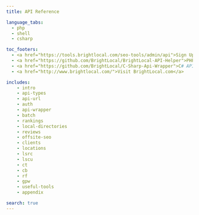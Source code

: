 ```yaml
---
title: API Reference

language_tabs:
  - php
  - shell
  - csharp

toc_footers:
  - <a href="https://tools.brightlocal.com/seo-tools/admin/api">Sign Up for a Developer Key</a>
  - <a href="https://github.com/BrightLocal/BrightLocal-API-Helper">PHP API Wrapper</a>
  - <a href="https://github.com/BrightLocal/C-Sharp-Api-Wrapper">C# API Wrapper</a>
  - <a href="http://www.brightlocal.com/">Visit BrightLocal.com</a>

includes:
    - intro
    - api-types
    - api-url
    - auth
    - api-wrapper
    - batch
    - rankings
    - local-directories
    - reviews
    - offsite-seo
    - clients
    - locations
    - lsrc
    - lscu
    - ct
    - cb
    - rf
    - gpw
    - useful-tools
    - appendix

search: true
---
```

